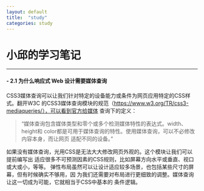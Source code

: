 ```yaml
---
layout: default
title:  "study"
categories: study
---
```


# 小邱的学习笔记

---
#### - 2.1 为什么响应式 Web 设计需要媒体查询
CSS3媒体查询可以让我们针对特定的设备能力或条件为网页应用特定的CSS样式。翻开W3C  的CSS3媒体查询模块的规范（https://www.w3.org/TR/css3-mediaqueries/），可以看到官方给媒体  查询下的定义： 

>  “媒体查询包含媒体类型和零个或多个检测媒体特性的表达式。width、height和  color都是可用于媒体查询的特性。使用媒体查询，可以不必修改内容本身，而让网页  适配不同的设备。”  
 
如果没有媒体查询，光用CSS是无法大大修改网页外观的。这个模块让我们可以提前编写出  适应很多不可预测因素的CSS规则，比如屏幕方向水平或垂直、视口或大或小，等等。  弹性布局虽然可以让设计适应较多场景，也包括某些尺寸的屏幕，但有时候确实不够用，因  为我们还需要对布局进行更细致的调整。媒体查询让这一切成为可能，它就相当于CSS中基本的  条件逻辑。
